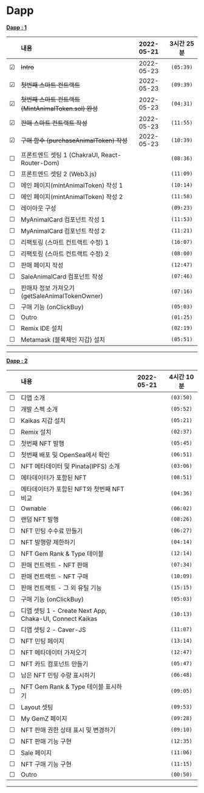 # Dapp

**[Dapp : 1](https://www.inflearn.com/course/%EB%94%94%EC%95%B1-%ED%94%84%EB%A1%9C%EC%A0%9D%ED%8A%B8)**

<!-- 미완료 &#9744; -->
<!-- 완료 &#9745; -->

|         | 내용                                                  | 2022-05-21 | 3시간 25분 |
| :-----: | :---------------------------------------------------- | :--------: | :--------: |
| &#9745; | ~~Intro~~                                             | 2022-05-23 | `(05:39)`  |
| &#9745; | ~~첫번째 스마트 컨트랙트~~                            | 2022-05-23 | `(09:39)`  |
| &#9745; | ~~첫번째 스마트 컨트랙트 (MintAnimalToken.sol) 완성~~ | 2022-05-23 | `(04:31)`  |
| &#9745; | ~~판매 스마트 컨트랙트 작성~~                         | 2022-05-23 | `(11:55)`  |
| &#9745; | ~~구매 함수 (purchaseAnimalToken) 작성~~              | 2022-05-23 | `(10:39)`  |
| &#9744; | 프론트엔드 셋팅 1 (ChakraUI, React-Router-Dom)        |            | `(08:36)`  |
| &#9744; | 프론트엔드 셋팅 2 (Web3.js)                           |            | `(11:09)`  |
| &#9744; | 메인 페이지(mintAnimalToken) 작성 1                   |            | `(10:14)`  |
| &#9744; | 메인 페이지(mintAnimalToken) 작성 2                   |            | `(11:58)`  |
| &#9744; | 레이아웃 구성                                         |            | `(09:23)`  |
| &#9744; | MyAnimalCard 컴포넌트 작성 1                          |            | `(11:53)`  |
| &#9744; | MyAnimalCard 컴포넌트 작성 2                          |            | `(11:21)`  |
| &#9744; | 리팩토링 (스마트 컨트랙트 수정) 1                     |            | `(16:07)`  |
| &#9744; | 리팩토링 (스마트 컨트랙트 수정) 2                     |            | `(08:00)`  |
| &#9744; | 판매 페이지 작성                                      |            | `(12:47)`  |
| &#9744; | SaleAnimalCard 컴포넌트 작성                          |            | `(07:46)`  |
| &#9744; | 판매자 정보 가져오기 (getSaleAnimalTokenOwner)        |            | `(07:16)`  |
| &#9744; | 구매 기능 (onClickBuy)                                |            | `(05:03)`  |
| &#9744; | Outro                                                 |            | `(01:25)`  |
| &#9744; | Remix IDE 설치                                        |            | `(02:19)`  |
| &#9744; | Metamask (블록체인 지갑) 설치                         |            | `(05:51)`  |

---

**[Dapp : 2](https://www.inflearn.com/course/%EB%94%94%EC%95%B1-%ED%94%84%EB%A1%9C%EC%A0%9D%ED%8A%B8-2/)**

<!-- 미완료 &#9744; -->
<!-- 완료 &#9745; -->

|         | 내용                                                    | 2022-05-21 | 4시간 10분 |
| :-----: | :------------------------------------------------------ | :--------: | :--------: |
| &#9744; | 디앱 소개                                               |            | `(03:50)`  |
| &#9744; | 개발 스펙 소개                                          |            | `(05:52)`  |
| &#9744; | Kaikas 지갑 설치                                        |            | `(05:21)`  |
| &#9744; | Remix 설치                                              |            | `(02:37)`  |
| &#9744; | 첫번째 NFT 발행                                         |            | `(05:45)`  |
| &#9744; | 첫번째 배포 및 OpenSea에서 확인                         |            | `(06:51)`  |
| &#9744; | NFT 메타데이터 및 Pinata(IPFS) 소개                     |            | `(03:06)`  |
| &#9744; | 메타데이터가 포함된 NFT                                 |            | `(08:51)`  |
| &#9744; | 메타데이터가 포함된 NFT와 첫번째 NFT 비교               |            | `(04:36)`  |
| &#9744; | Ownable                                                 |            | `(06:02)`  |
| &#9744; | 랜덤 NFT 발행                                           |            | `(08:26)`  |
| &#9744; | NFT 민팅 수수료 만들기                                  |            | `(06:27)`  |
| &#9744; | NFT 발행량 제한하기                                     |            | `(04:14)`  |
| &#9744; | NFT Gem Rank & Type 테이블                              |            | `(12:14)`  |
| &#9744; | 판매 컨트랙트 - NFT 판매                                |            | `(07:34)`  |
| &#9744; | 판매 컨트랙트 - NFT 구매                                |            | `(10:09)`  |
| &#9744; | 판매 컨트랙트 - 그 외 유틸 기능                         |            | `(15:15)`  |
| &#9744; | 구매 기능 (onClickBuy)                                  |            | `(05:03)`  |
| &#9744; | 디앱 셋팅 1 - Create Next App, Chaka-UI, Connect Kaikas |            | `(10:13)`  |
| &#9744; | 디앱 셋팅 2 - Caver-JS                                  |            | `(11:07)`  |
| &#9744; | NFT 민팅 페이지                                         |            | `(13:14)`  |
| &#9744; | NFT 메타데이터 가져오기                                 |            | `(12:47)`  |
| &#9744; | NFT 카드 컴포넌트 만들기                                |            | `(05:47)`  |
| &#9744; | 남은 NFT 민팅 수량 표시하기                             |            | `(06:48)`  |
| &#9744; | NFT Gem Rank & Type 테이블 표시하기                     |            | `(09:05)`  |
| &#9744; | Layout 셋팅                                             |            | `(09:53)`  |
| &#9744; | My GemZ 페이지                                          |            | `(09:28)`  |
| &#9744; | NFT 판매 권한 상태 표시 및 변경하기                     |            | `(09:10)`  |
| &#9744; | NFT 판매 기능 구현                                      |            | `(12:35)`  |
| &#9744; | Sale 페이지                                             |            | `(11:06)`  |
| &#9744; | NFT 구매 기능 구현                                      |            | `(11:15)`  |
| &#9744; | Outro                                                   |            | `(00:50)`  |

---
